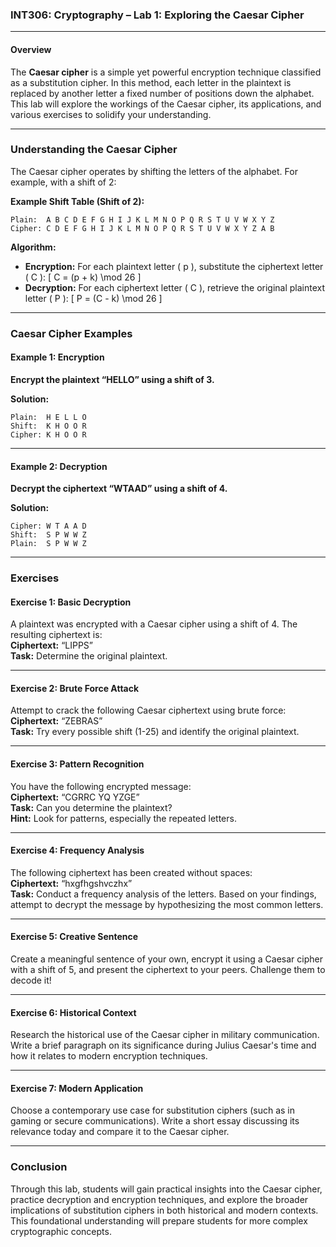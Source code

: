 
### **INT306: Cryptography – Lab 1: Exploring the Caesar Cipher**

---

#### **Overview**
The **Caesar cipher** is a simple yet powerful encryption technique classified as a substitution cipher. In this method, each letter in the plaintext is replaced by another letter a fixed number of positions down the alphabet. This lab will explore the workings of the Caesar cipher, its applications, and various exercises to solidify your understanding.

---

### **Understanding the Caesar Cipher**
The Caesar cipher operates by shifting the letters of the alphabet. For example, with a shift of 2:

**Example Shift Table (Shift of 2):**
```
Plain:  A B C D E F G H I J K L M N O P Q R S T U V W X Y Z
Cipher: C D E F G H I J K L M N O P Q R S T U V W X Y Z A B
```

**Algorithm:**
- **Encryption:** For each plaintext letter \( p \), substitute the ciphertext letter \( C \):
  \[
  C = (p + k) \mod 26
  \]
- **Decryption:** For each ciphertext letter \( C \), retrieve the original plaintext letter \( P \):
  \[
  P = (C - k) \mod 26
  \]

---

### **Caesar Cipher Examples**

#### **Example 1: Encryption**
**Encrypt the plaintext “HELLO” using a shift of 3.**

**Solution:**
```
Plain:  H E L L O
Shift:  K H O O R
Cipher: K H O O R
```

---

#### **Example 2: Decryption**
**Decrypt the ciphertext “WTAAD” using a shift of 4.**

**Solution:**
```
Cipher: W T A A D
Shift:  S P W W Z
Plain:  S P W W Z
```

---

### **Exercises**

#### **Exercise 1: Basic Decryption**
A plaintext was encrypted with a Caesar cipher using a shift of 4. The resulting ciphertext is:  
**Ciphertext:** “LIPPS”  
**Task:** Determine the original plaintext.

---

#### **Exercise 2: Brute Force Attack**
Attempt to crack the following Caesar ciphertext using brute force:  
**Ciphertext:** “ZEBRAS”  
**Task:** Try every possible shift (1-25) and identify the original plaintext.

---

#### **Exercise 3: Pattern Recognition**
You have the following encrypted message:  
**Ciphertext:** “CGRRC YQ YZGE”  
**Task:** Can you determine the plaintext?  
**Hint:** Look for patterns, especially the repeated letters.

---

#### **Exercise 4: Frequency Analysis**
The following ciphertext has been created without spaces:  
**Ciphertext:** “hxgfhgshvczhx”  
**Task:** Conduct a frequency analysis of the letters. Based on your findings, attempt to decrypt the message by hypothesizing the most common letters.

---

#### **Exercise 5: Creative Sentence**
Create a meaningful sentence of your own, encrypt it using a Caesar cipher with a shift of 5, and present the ciphertext to your peers. Challenge them to decode it!

---

#### **Exercise 6: Historical Context**
Research the historical use of the Caesar cipher in military communication. Write a brief paragraph on its significance during Julius Caesar's time and how it relates to modern encryption techniques.

---

#### **Exercise 7: Modern Application**
Choose a contemporary use case for substitution ciphers (such as in gaming or secure communications). Write a short essay discussing its relevance today and compare it to the Caesar cipher.

---

### **Conclusion**
Through this lab, students will gain practical insights into the Caesar cipher, practice decryption and encryption techniques, and explore the broader implications of substitution ciphers in both historical and modern contexts. This foundational understanding will prepare students for more complex cryptographic concepts.

